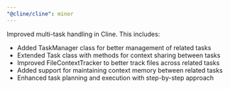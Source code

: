 ```yaml
---
"@cline/cline": minor
---
```


Improved multi-task handling in Cline. This includes:
- Added TaskManager class for better management of related tasks
- Extended Task class with methods for context sharing between tasks
- Improved FileContextTracker to better track files across related tasks
- Added support for maintaining context memory between related tasks
- Enhanced task planning and execution with step-by-step approach
